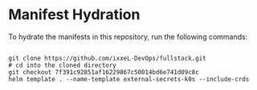 
# Manifest Hydration

To hydrate the manifests in this repository, run the following commands:

```shell

git clone https://github.com/ixxeL-DevOps/fullstack.git
# cd into the cloned directory
git checkout 7f391c92851af16229867c50014bd6e741d09c8c
helm template . --name-template external-secrets-k0s --include-crds
```